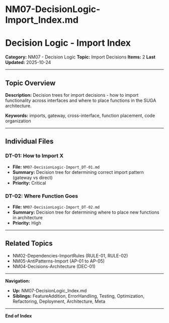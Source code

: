 # NM07-DecisionLogic-Import_Index.md

# Decision Logic - Import Index

**Category:** NM07 - Decision Logic
**Topic:** Import Decisions
**Items:** 2
**Last Updated:** 2025-10-24

---

## Topic Overview

**Description:** Decision trees for import decisions - how to import functionality across interfaces and where to place functions in the SUGA architecture.

**Keywords:** imports, gateway, cross-interface, function placement, code organization

---

## Individual Files

### DT-01: How to Import X
- **File:** `NM07-DecisionLogic-Import_DT-01.md`
- **Summary:** Decision tree for determining correct import pattern (gateway vs direct)
- **Priority:** Critical

### DT-02: Where Function Goes
- **File:** `NM07-DecisionLogic-Import_DT-02.md`
- **Summary:** Decision tree for determining where to place new functions in architecture
- **Priority:** High

---

## Related Topics

- NM02-Dependencies-ImportRules (RULE-01, RULE-02)
- NM05-AntiPatterns-Import (AP-01 to AP-05)
- NM04-Decisions-Architecture (DEC-01)

---

**Navigation:**
- **Up:** NM07-DecisionLogic_Index.md
- **Siblings:** FeatureAddition, ErrorHandling, Testing, Optimization, Refactoring, Deployment, Architecture, Meta

---

**End of Index**
